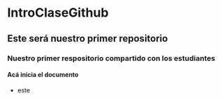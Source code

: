 # IntroClaseGithub
## Este será nuestro primer repositorio
### Nuestro primer respositorio compartido con los estudiantes
#### Acá inicia el documento

* este
